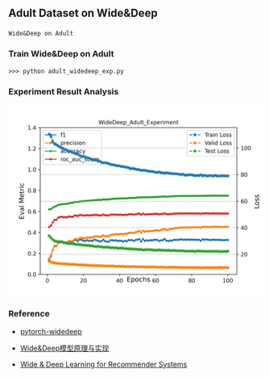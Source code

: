 ## Adult Dataset on Wide&Deep

`Wide&Deep on Adult`

### Train Wide&Deep on Adult

```angular2html
>>> python adult_widedeep_exp.py
```

### Experiment Result Analysis

![avatar](./results/Model_LR2e-05_Batch256_LossBCEWithLogitsLoss/WideDeep_Adult_Experiment.png)

### Reference

- [pytorch-widedeep](https://github.com/jrzaurin/pytorch-widedeep)

- [Wide&Deep模型原理与实现](https://zhuanlan.zhihu.com/p/132708525)

- [Wide & Deep Learning for Recommender Systems](https://dl.acm.org/doi/10.1145/2988450.2988454)